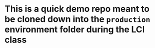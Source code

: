 # This is a quick demo repo meant to be cloned down into the `production` environment folder during the LCI class



